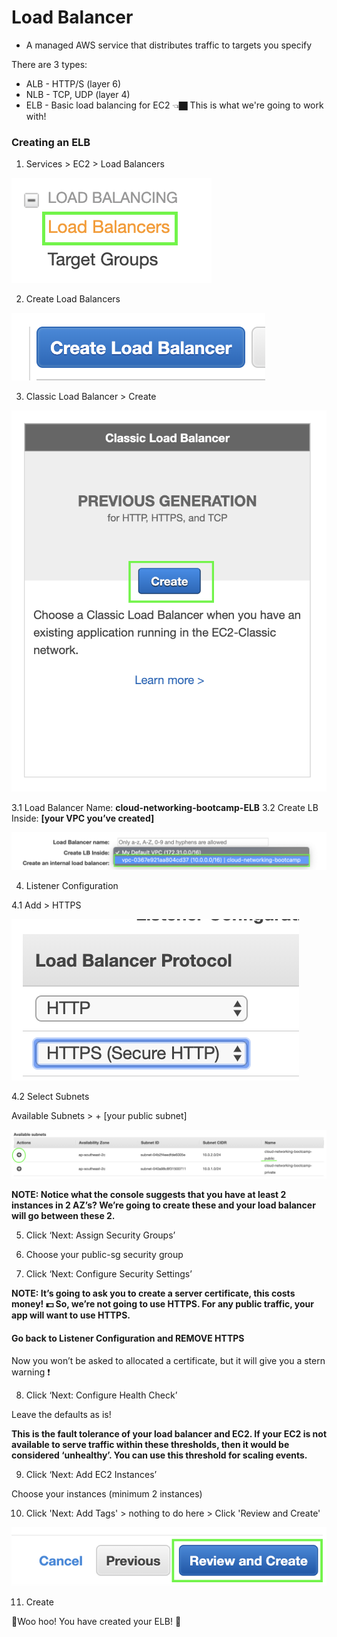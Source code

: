 # Load Balancer 
- A managed AWS service that distributes traffic to targets you specify

There are 3 types:
- ALB - HTTP/S (layer 6)
- NLB - TCP, UDP (layer 4)
- ELB - Basic load balancing for EC2 👈🏿 This is what we're going to work with!



### Creating an ELB

1. Services > EC2 > Load Balancers

![LB Console](images/services_elb.png)

2. Create Load Balancers

![LB create](images/create_lb.png)

3. Classic Load Balancer > Create

![ELB](images/classic_lb.png)

3.1 Load Balancer Name: __cloud-networking-bootcamp-ELB__
3.2 Create LB Inside: __[your VPC you’ve created]__

![LB VPC](images/lb_vpc.png)

4. Listener Configuration

4.1 Add > HTTPS

![LB HTTPS](images/https_elb.png)

4.2 Select Subnets

Available Subnets > + [your public subnet]

![LB Public Subnet](images/lb_public_subnet.png)

__NOTE: Notice what the console suggests that you have at least 2 instances in 2 AZ’s? We’re going to create these and your load balancer will go between these 2.__

5. Click ‘Next: Assign Security Groups’

6. Choose your public-sg security group

7. Click ‘Next: Configure Security Settings’

__NOTE: It’s going to ask you to create a server certificate, this costs money! 💵 So, we’re not going to use HTTPS. For any public traffic, your app will want to use HTTPS.__

#### Go back to Listener Configuration and REMOVE HTTPS

Now you won’t be asked to allocated a certificate, but it will give you a stern warning ❗️

8. Click ‘Next: Configure Health Check’

Leave the defaults as is!

__This is the fault tolerance of your load balancer and EC2. If your EC2 is not available to serve traffic within these thresholds, then it would be considered ‘unhealthy’. You can use this threshold for scaling events.__

9. Click ‘Next: Add EC2 Instances’

Choose your instances (minimum 2 instances)

10. Click 'Next: Add Tags' > nothing to do here > Click 'Review and Create'

![LB Review Create](images/review_create_lb.png)

11. Create

🌈Woo hoo! You have created your ELB! 🌈

